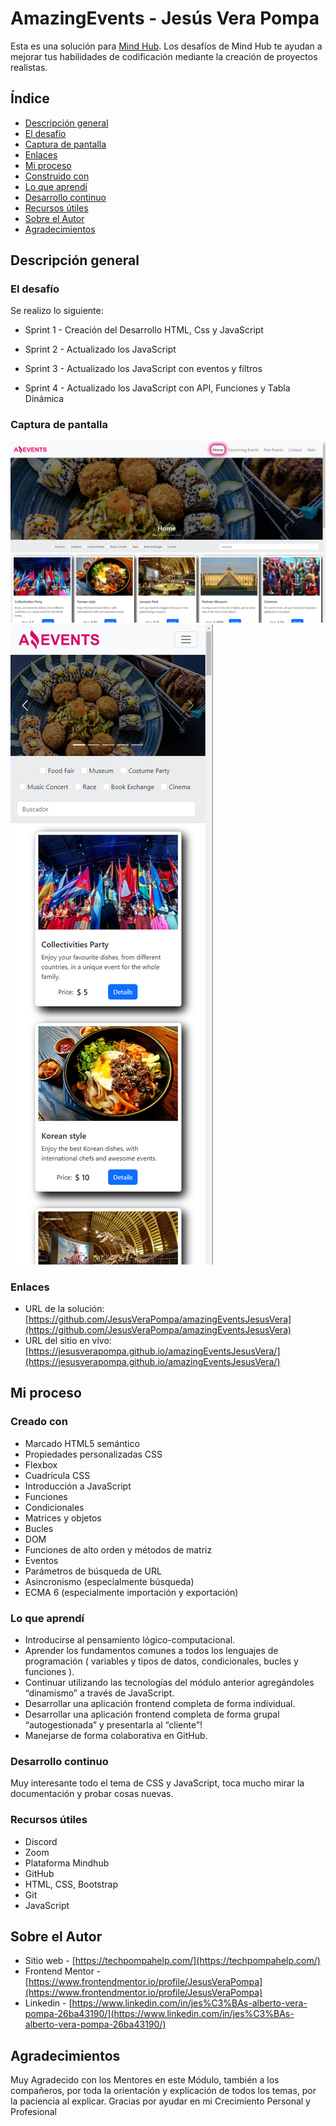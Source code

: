 # AmazingEvents - Jesús Vera Pompa

Esta es una solución para [Mind Hub](https://mindhubweb.com/). Los desafíos de Mind Hub te ayudan a mejorar tus habilidades de codificación mediante la creación de proyectos realistas.

## Índice

- [Descripción general](#descripción-general)
- [El desafío](#el-desafío)
- [Captura de pantalla](#captura-de-pantalla)
- [Enlaces](#enlaces)
- [Mi proceso](#mi-proceso)
- [Construido con](#construido-con)
- [Lo que aprendí](#lo-que-aprendí)
- [Desarrollo continuo](#desarrollo-continuo)
- [Recursos útiles](#recursos-útiles)
- [Sobre el Autor](#Sobre-el-Autor)
- [Agradecimientos](#agradecimientos)

## Descripción general

### El desafío

Se realizo lo siguiente:

- Sprint 1 - Creación del Desarrollo HTML, Css y JavaScript

- Sprint 2 - Actualizado los JavaScript

- Sprint 3 - Actualizado los JavaScript con eventos y filtros

- Sprint 4 - Actualizado los JavaScript con API, Funciones y Tabla Dinámica

### Captura de pantalla

![](./assets/img/screenshot/screenshot-desktop.png)
![](./assets/img/screenshot/screenshot-mobile.png)

### Enlaces

- URL de la solución: [https://github.com/JesusVeraPompa/amazingEventsJesusVera](https://github.com/JesusVeraPompa/amazingEventsJesusVera)
- URL del sitio en vivo: [https://jesusverapompa.github.io/amazingEventsJesusVera/](https://jesusverapompa.github.io/amazingEventsJesusVera/)

## Mi proceso

### Creado con

- Marcado HTML5 semántico
- Propiedades personalizadas CSS
- Flexbox
- Cuadrícula CSS
- Introducción a JavaScript
- Funciones
- Condicionales
- Matrices y objetos
- Bucles
- DOM
- Funciones de alto orden y métodos de matriz
- Eventos
- Parámetros de búsqueda de URL
- Asincronismo (especialmente búsqueda)
- ECMA 6 (especialmente importación y exportación)

### Lo que aprendí

- Introducirse al pensamiento lógico-computacional.
- Aprender los fundamentos comunes a todos los lenguajes de programación ( variables y tipos de datos, condicionales, bucles y funciones ).
- Continuar utilizando las tecnologías del módulo anterior agregándoles “dinamismo” a través de JavaScript.
- Desarrollar una aplicación frontend completa de forma individual.
- Desarrollar una aplicación frontend completa de forma grupal “autogestionada” y presentarla al “cliente”!
- Manejarse de forma colaborativa en GitHub.

### Desarrollo continuo

Muy interesante todo el tema de CSS y JavaScript, toca mucho mirar la documentación y probar cosas nuevas.

### Recursos útiles

- Discord
- Zoom
- Plataforma Mindhub
- GitHub
- HTML, CSS, Bootstrap
- Git
- JavaScript

## Sobre el Autor

- Sitio web - [https://techpompahelp.com/](https://techpompahelp.com/)
- Frontend Mentor - [https://www.frontendmentor.io/profile/JesusVeraPompa](https://www.frontendmentor.io/profile/JesusVeraPompa)
- Linkedin - [https://www.linkedin.com/in/jes%C3%BAs-alberto-vera-pompa-26ba43190/](https://www.linkedin.com/in/jes%C3%BAs-alberto-vera-pompa-26ba43190/)

## Agradecimientos

Muy Agradecido con los Mentores en este Módulo, también a los compañeros, por toda la orientación y explicación de todos los temas, por la paciencia al explicar.
Gracias por ayudar en mi Crecimiento Personal y Profesional